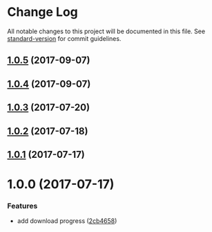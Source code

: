 # Change Log

All notable changes to this project will be documented in this file. See [standard-version](https://github.com/conventional-changelog/standard-version) for commit guidelines.

<a name="1.0.5"></a>
## [1.0.5](https://github.com/AkashaProject/bin-wrapper-progress/compare/v1.0.3...v1.0.5) (2017-09-07)



<a name="1.0.4"></a>
## [1.0.4](https://github.com/AkashaProject/bin-wrapper-progress/compare/v1.0.3...v1.0.4) (2017-09-07)



<a name="1.0.3"></a>
## [1.0.3](https://github.com/AkashaProject/bin-wrapper-progress/compare/v1.0.2...v1.0.3) (2017-07-20)



<a name="1.0.2"></a>
## [1.0.2](https://github.com/AkashaProject/bin-wrapper-progress/compare/v1.0.1...v1.0.2) (2017-07-18)



<a name="1.0.1"></a>
## [1.0.1](https://github.com/AkashaProject/bin-wrapper-progress/compare/v1.0.0...v1.0.1) (2017-07-17)



<a name="1.0.0"></a>
# 1.0.0 (2017-07-17)


### Features

* add download progress ([2cb4658](https://github.com/AkashaProject/bin-wrapper-progress/commit/2cb4658))
